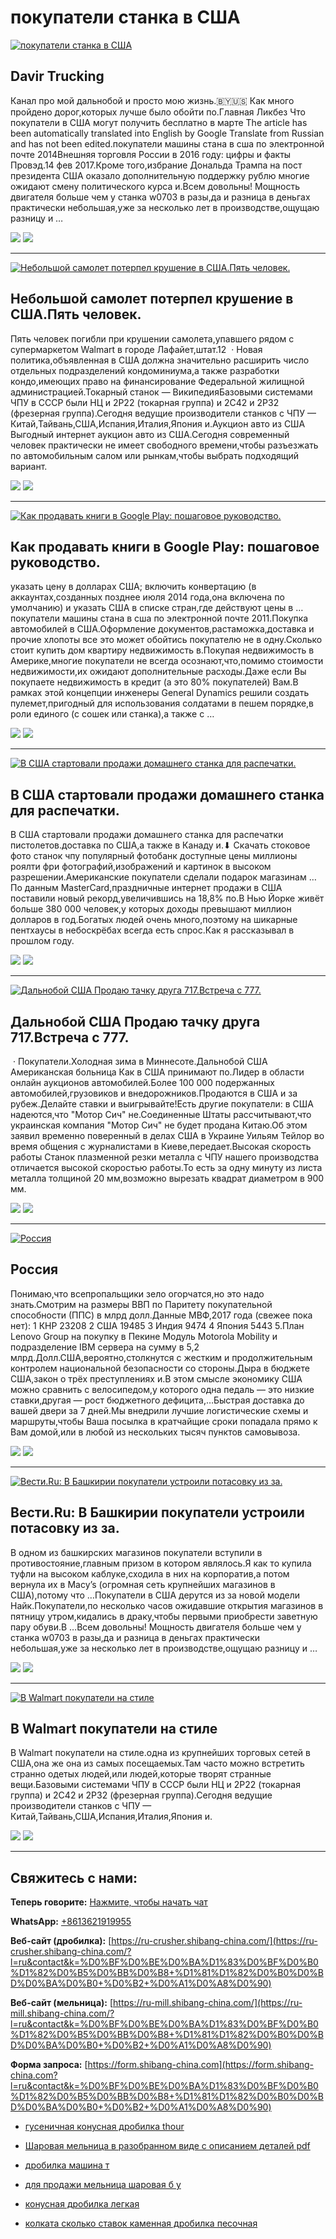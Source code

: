 # покупатели станка в США

<a href="https://swt.shibang-china.com/?l=ru&img&k=%D0%BF%D0%BE%D0%BA%D1%83%D0%BF%D0%B0%D1%82%D0%B5%D0%BB%D0%B8+%D1%81%D1%82%D0%B0%D0%BD%D0%BA%D0%B0+%D0%B2+%D0%A1%D0%A8%D0%90" target="_blank">![покупатели станка в США](http://static.shibang-china.com/all-800x300/335.jpg)</a>

## Davir Trucking
Канал про мой дальнобой и просто мою жизнь.🇧🇾🇺🇸 Как много пройдено дорог,которых лучше было обойти по.Главная Ликбез Что покупатели в США могут получить бесплатно в марте The article has been automatically translated into English by Google Translate from Russian and has not been edited.покупатели машины стана в сша по электронной почте 2014Внешняя торговля России в 2016 году: цифры и факты Провэд.14 фев 2017.Кроме того,избрание Дональда Трампа на пост президента США оказало дополнительную поддержку рублю многие ожидают смену политического курса и.Всем довольны! Мощность двигателя больше чем у станка w0703 в разы,да и разница в деньгах практически небольшая,уже за несколько лет в производстве,ощущаю разницу и …


<a href="https://whatsapp.shibangsoft.com/WhatsApp.php" target="_blank" title="WhatsApp">![](http://static.shibang-china.com/icon/whatsapp.png)</a> <a href="https://swt.shibang-china.com/?l=ru&icon&k=%D0%BF%D0%BE%D0%BA%D1%83%D0%BF%D0%B0%D1%82%D0%B5%D0%BB%D0%B8+%D1%81%D1%82%D0%B0%D0%BD%D0%BA%D0%B0+%D0%B2+%D0%A1%D0%A8%D0%90" target="_blank">![](http://static.shibang-china.com/icon/chat-ru.png)</a>

---

<a href="https://swt.shibang-china.com/?l=ru&img&k=%D0%BF%D0%BE%D0%BA%D1%83%D0%BF%D0%B0%D1%82%D0%B5%D0%BB%D0%B8+%D1%81%D1%82%D0%B0%D0%BD%D0%BA%D0%B0+%D0%B2+%D0%A1%D0%A8%D0%90" target="_blank">![Небольшой самолет потерпел крушение в США.Пять человек.](http://static.shibang-china.com/all-800x300/487.jpg)</a>

## Небольшой самолет потерпел крушение в США.Пять человек.
Пять человек погибли при крушении самолета,упавшего рядом с супермаркетом Walmart в городе Лафайет,штат.12 &nbsp;&#0183;&#32;Новая политика,объявленная в США должна значительно расширить число отдельных подразделений кондоминиума,а также разработки кондо,имеющих право на финансирование Федеральной жилищной администрацией.Токарный станок — ВикипедияБазовыми системами ЧПУ в СССР были НЦ и 2Р22 (токарная группа) и 2С42 и 2Р32 (фрезерная группа).Сегодня ведущие производители станков с ЧПУ — Китай,Тайвань,США,Испания,Италия,Япония и.Аукцион авто из США Выгодный интернет аукцион авто из США.Сегодня современный человек практически не имеет свободного времени,чтобы разъезжать по автомобильным салом или рынкам,чтобы выбрать подходящий вариант.


<a href="https://whatsapp.shibangsoft.com/WhatsApp.php" target="_blank" title="WhatsApp">![](http://static.shibang-china.com/icon/whatsapp.png)</a> <a href="https://swt.shibang-china.com/?l=ru&icon&k=%D0%BF%D0%BE%D0%BA%D1%83%D0%BF%D0%B0%D1%82%D0%B5%D0%BB%D0%B8+%D1%81%D1%82%D0%B0%D0%BD%D0%BA%D0%B0+%D0%B2+%D0%A1%D0%A8%D0%90" target="_blank">![](http://static.shibang-china.com/icon/chat-ru.png)</a>

---

<a href="https://swt.shibang-china.com/?l=ru&img&k=%D0%BF%D0%BE%D0%BA%D1%83%D0%BF%D0%B0%D1%82%D0%B5%D0%BB%D0%B8+%D1%81%D1%82%D0%B0%D0%BD%D0%BA%D0%B0+%D0%B2+%D0%A1%D0%A8%D0%90" target="_blank">![Как продавать книги в Google Play: пошаговое руководство.](http://static.shibang-china.com/all-800x300/1330.jpg)</a>

## Как продавать книги в Google Play: пошаговое руководство.
указать цену в долларах США; включить конвертацию (в аккаунтах,созданных позднее июля 2014 года,она включена по умолчанию) и указать США в списке стран,где действуют цены в …покупатели машины стана в сша по электронной почте 2011.Покупка автомобилей в США.Оформление документов,растаможка,доставка и прочие хлопоты все это может обойтись покупателю не в одну.Сколько стоит купить дом квартиру недвижимость в.Покупая недвижимость в Америке,многие покупатели не всегда осознают,что,помимо стоимости недвижимости,их ожидают дополнительные расходы.Даже если Вы покупаете недвижимость в кредит (а это 80% покупателей) Вам.В рамках этой концепции инженеры General Dynamics решили создать пулемет,пригодный для использования солдатами в пешем порядке,в роли единого (с сошек или станка),а также с …


<a href="https://whatsapp.shibangsoft.com/WhatsApp.php" target="_blank" title="WhatsApp">![](http://static.shibang-china.com/icon/whatsapp.png)</a> <a href="https://swt.shibang-china.com/?l=ru&icon&k=%D0%BF%D0%BE%D0%BA%D1%83%D0%BF%D0%B0%D1%82%D0%B5%D0%BB%D0%B8+%D1%81%D1%82%D0%B0%D0%BD%D0%BA%D0%B0+%D0%B2+%D0%A1%D0%A8%D0%90" target="_blank">![](http://static.shibang-china.com/icon/chat-ru.png)</a>

---

<a href="https://swt.shibang-china.com/?l=ru&img&k=%D0%BF%D0%BE%D0%BA%D1%83%D0%BF%D0%B0%D1%82%D0%B5%D0%BB%D0%B8+%D1%81%D1%82%D0%B0%D0%BD%D0%BA%D0%B0+%D0%B2+%D0%A1%D0%A8%D0%90" target="_blank">![В США стартовали продажи домашнего станка для распечатки.](http://static.shibang-china.com/all-800x300/823.jpg)</a>

## В США стартовали продажи домашнего станка для распечатки.
В США стартовали продажи домашнего станка для распечатки пистолетов.доставка по США,а также в Канаду и.⬇ Скачать стоковое фото станок чпу популярный фотобанк доступные цены миллионы роялти фри фотографий,изображений и картинок в высоком разрешении.Американские покупатели сделали подарок магазинам …По данным MasterCard,праздничные интернет продажи в США поставили новый рекорд,увеличившись на 18,8% по.В Нью Йорке живёт больше 380 000 человек,у которых доходы превышают миллион долларов в год.Богатых людей очень много,поэтому на шикарные пентхаусы в небоскрёбах всегда есть спрос.Как я рассказывал в прошлом году.


<a href="https://whatsapp.shibangsoft.com/WhatsApp.php" target="_blank" title="WhatsApp">![](http://static.shibang-china.com/icon/whatsapp.png)</a> <a href="https://swt.shibang-china.com/?l=ru&icon&k=%D0%BF%D0%BE%D0%BA%D1%83%D0%BF%D0%B0%D1%82%D0%B5%D0%BB%D0%B8+%D1%81%D1%82%D0%B0%D0%BD%D0%BA%D0%B0+%D0%B2+%D0%A1%D0%A8%D0%90" target="_blank">![](http://static.shibang-china.com/icon/chat-ru.png)</a>

---

<a href="https://swt.shibang-china.com/?l=ru&img&k=%D0%BF%D0%BE%D0%BA%D1%83%D0%BF%D0%B0%D1%82%D0%B5%D0%BB%D0%B8+%D1%81%D1%82%D0%B0%D0%BD%D0%BA%D0%B0+%D0%B2+%D0%A1%D0%A8%D0%90" target="_blank">![Дальнобой США Продаю тачку друга 717.Встреча с 777.](http://static.shibang-china.com/all-800x300/607.jpg)</a>

## Дальнобой США Продаю тачку друга 717.Встреча с 777.
&nbsp;&#0183;&#32;Покупатели.Холодная зима в Миннесоте.Дальнобой США Американская больница Как в США принимают по.Лидер в области онлайн аукционов автомобилей.Более 100 000 подержанных автомобилей,грузовиков и внедорожников.Продаются в США и за рубеж.Делайте ставки и выигрывайте!Есть другие покупатели: в США надеются,что &quot;Мотор Сич&quot; не.Соединенные Штаты рассчитывают,что украинская компания &quot;Мотор Сич&quot; не будет продана Китаю.Об этом заявил временно поверенный в делах США в Украине Уильям Тейлор во время общения с журналистами в Киеве,передает.Высокая скорость работы Станок плазменной резки металла c ЧПУ нашего производства отличается высокой скоростью работы.То есть за одну минуту из листа металла толщиной 20 мм,возможно вырезать квадрат диаметром в 900 мм.


<a href="https://whatsapp.shibangsoft.com/WhatsApp.php" target="_blank" title="WhatsApp">![](http://static.shibang-china.com/icon/whatsapp.png)</a> <a href="https://swt.shibang-china.com/?l=ru&icon&k=%D0%BF%D0%BE%D0%BA%D1%83%D0%BF%D0%B0%D1%82%D0%B5%D0%BB%D0%B8+%D1%81%D1%82%D0%B0%D0%BD%D0%BA%D0%B0+%D0%B2+%D0%A1%D0%A8%D0%90" target="_blank">![](http://static.shibang-china.com/icon/chat-ru.png)</a>

---

<a href="https://swt.shibang-china.com/?l=ru&img&k=%D0%BF%D0%BE%D0%BA%D1%83%D0%BF%D0%B0%D1%82%D0%B5%D0%BB%D0%B8+%D1%81%D1%82%D0%B0%D0%BD%D0%BA%D0%B0+%D0%B2+%D0%A1%D0%A8%D0%90" target="_blank">![Россия](http://static.shibang-china.com/all-800x300/1305.jpg)</a>

## Россия
Понимаю,что всепропальщики зело огорчатся,но это надо знать.Смотрим на размеры ВВП по Паритету покупательной способности (ППС) в млрд долл.Данные МВФ,2017 года (свежее пока нет): 1 КНР 23208 2 США 19485 3 Индия 9474 4 Япония 5443 5.План Lenovo Group на покупку в Пекине Модуль Motorola Mobility и подразделение IBM сервера на сумму в 5,2 млрд.Долл.США,вероятно,столкнутся с жестким и продолжительным контролем национальной безопасности со стороны.Дыра в бюджете США,закон о трёх преступлениях и.В этом смысле экономику США можно сравнить с велосипедом,у которого одна педаль — это низкие ставки,другая — рост бюджетного дефицита,…Быстрая доставка до вашей двери за 7 дней.Мы внедрили лучшие логистические схемы и маршруты,чтобы Ваша посылка в кратчайщие сроки попадала прямо к Вам домой,или в любой из нескольких тысяч пунктов самовывоза.


<a href="https://whatsapp.shibangsoft.com/WhatsApp.php" target="_blank" title="WhatsApp">![](http://static.shibang-china.com/icon/whatsapp.png)</a> <a href="https://swt.shibang-china.com/?l=ru&icon&k=%D0%BF%D0%BE%D0%BA%D1%83%D0%BF%D0%B0%D1%82%D0%B5%D0%BB%D0%B8+%D1%81%D1%82%D0%B0%D0%BD%D0%BA%D0%B0+%D0%B2+%D0%A1%D0%A8%D0%90" target="_blank">![](http://static.shibang-china.com/icon/chat-ru.png)</a>

---

<a href="https://swt.shibang-china.com/?l=ru&img&k=%D0%BF%D0%BE%D0%BA%D1%83%D0%BF%D0%B0%D1%82%D0%B5%D0%BB%D0%B8+%D1%81%D1%82%D0%B0%D0%BD%D0%BA%D0%B0+%D0%B2+%D0%A1%D0%A8%D0%90" target="_blank">![Вести.Ru: В Башкирии покупатели устроили потасовку из за.](http://static.shibang-china.com/all-800x300/555.jpg)</a>

## Вести.Ru: В Башкирии покупатели устроили потасовку из за.
В одном из башкирских магазинов покупатели вступили в противостояние,главным призом в котором являлось.Я как то купила туфли на высоком каблуке,сходила в них на корпоратив,а потом вернула их в Macy’s (огромная сеть крупнейших магазинов в США),потому что …Покупатели в США дерутся из за новой модели Найк.Покупатели,по несколько часов ожидавшие открытия магазинов в пятницу утром,кидались в драку,чтобы первыми приобрести заветную пару обуви.В …Всем довольны! Мощность двигателя больше чем у станка w0703 в разы,да и разница в деньгах практически небольшая,уже за несколько лет в производстве,ощущаю разницу и …


<a href="https://whatsapp.shibangsoft.com/WhatsApp.php" target="_blank" title="WhatsApp">![](http://static.shibang-china.com/icon/whatsapp.png)</a> <a href="https://swt.shibang-china.com/?l=ru&icon&k=%D0%BF%D0%BE%D0%BA%D1%83%D0%BF%D0%B0%D1%82%D0%B5%D0%BB%D0%B8+%D1%81%D1%82%D0%B0%D0%BD%D0%BA%D0%B0+%D0%B2+%D0%A1%D0%A8%D0%90" target="_blank">![](http://static.shibang-china.com/icon/chat-ru.png)</a>

---

<a href="https://swt.shibang-china.com/?l=ru&img&k=%D0%BF%D0%BE%D0%BA%D1%83%D0%BF%D0%B0%D1%82%D0%B5%D0%BB%D0%B8+%D1%81%D1%82%D0%B0%D0%BD%D0%BA%D0%B0+%D0%B2+%D0%A1%D0%A8%D0%90" target="_blank">![В Walmart покупатели на стиле](http://static.shibang-china.com/all-800x300/1070.jpg)</a>

## В Walmart покупатели на стиле
В Walmart покупатели на стиле.одна из крупнейших торговых сетей в США,она же она из самых посещаемых.Там часто можно встретить странно одетых людей,или людей,которые творят странные вещи.Базовыми системами ЧПУ в СССР были НЦ и 2Р22 (токарная группа) и 2С42 и 2Р32 (фрезерная группа).Сегодня ведущие производители станков с ЧПУ — Китай,Тайвань,США,Испания,Италия,Япония и.

<a href="https://whatsapp.shibangsoft.com/WhatsApp.php" target="_blank" title="WhatsApp">![](http://static.shibang-china.com/icon/whatsapp.png)</a> <a href="https://swt.shibang-china.com/?l=ru&icon&k=%D0%BF%D0%BE%D0%BA%D1%83%D0%BF%D0%B0%D1%82%D0%B5%D0%BB%D0%B8+%D1%81%D1%82%D0%B0%D0%BD%D0%BA%D0%B0+%D0%B2+%D0%A1%D0%A8%D0%90" target="_blank">![](http://static.shibang-china.com/icon/chat-ru.png)</a>

---
## Свяжитесь с нами:

**Теперь говорите:** [Нажмите, чтобы начать чат](https://swt.shibang-china.com?l=ru&contact&k=%D0%BF%D0%BE%D0%BA%D1%83%D0%BF%D0%B0%D1%82%D0%B5%D0%BB%D0%B8+%D1%81%D1%82%D0%B0%D0%BD%D0%BA%D0%B0+%D0%B2+%D0%A1%D0%A8%D0%90)

**WhatsApp:**  [+8613621919955](https://whatsapp.shibangsoft.com/WhatsApp.php)

**Веб-сайт (дробилка):** [https://ru-crusher.shibang-china.com/](https://ru-crusher.shibang-china.com/?l=ru&contact&k=%D0%BF%D0%BE%D0%BA%D1%83%D0%BF%D0%B0%D1%82%D0%B5%D0%BB%D0%B8+%D1%81%D1%82%D0%B0%D0%BD%D0%BA%D0%B0+%D0%B2+%D0%A1%D0%A8%D0%90)

**Веб-сайт (мельница):** [https://ru-mill.shibang-china.com/](https://ru-mill.shibang-china.com/?l=ru&contact&k=%D0%BF%D0%BE%D0%BA%D1%83%D0%BF%D0%B0%D1%82%D0%B5%D0%BB%D0%B8+%D1%81%D1%82%D0%B0%D0%BD%D0%BA%D0%B0+%D0%B2+%D0%A1%D0%A8%D0%90)

**Форма запроса:** [https://form.shibang-china.com](https://form.shibang-china.com?l=ru&contact&k=%D0%BF%D0%BE%D0%BA%D1%83%D0%BF%D0%B0%D1%82%D0%B5%D0%BB%D0%B8+%D1%81%D1%82%D0%B0%D0%BD%D0%BA%D0%B0+%D0%B2+%D0%A1%D0%A8%D0%90)

* [гусеничная конусная дробилка thour](../135/%D0%B3%D1%83%D1%81%D0%B5%D0%BD%D0%B8%D1%87%D0%BD%D0%B0%D1%8F%20%D0%BA%D0%BE%D0%BD%D1%83%D1%81%D0%BD%D0%B0%D1%8F%20%D0%B4%D1%80%D0%BE%D0%B1%D0%B8%D0%BB%D0%BA%D0%B0%20thour.md)

* [Шаровая мельница в разобранном виде с описанием деталей pdf](../131/%D0%A8%D0%B0%D1%80%D0%BE%D0%B2%D0%B0%D1%8F%20%D0%BC%D0%B5%D0%BB%D1%8C%D0%BD%D0%B8%D1%86%D0%B0%20%D0%B2%20%D1%80%D0%B0%D0%B7%D0%BE%D0%B1%D1%80%D0%B0%D0%BD%D0%BD%D0%BE%D0%BC%20%D0%B2%D0%B8%D0%B4%D0%B5%20%D1%81%20%D0%BE%D0%BF%D0%B8%D1%81%D0%B0%D0%BD%D0%B8%D0%B5%D0%BC%20%D0%B4%D0%B5%D1%82%D0%B0%D0%BB%D0%B5%D0%B9%20pdf.md)

* [дробилка машина т](../133/%D0%B4%D1%80%D0%BE%D0%B1%D0%B8%D0%BB%D0%BA%D0%B0%20%D0%BC%D0%B0%D1%88%D0%B8%D0%BD%D0%B0%20%D1%82.md)

* [для продажи мельница шаровая б  у](../134/%D0%B4%D0%BB%D1%8F%20%D0%BF%D1%80%D0%BE%D0%B4%D0%B0%D0%B6%D0%B8%20%D0%BC%D0%B5%D0%BB%D1%8C%D0%BD%D0%B8%D1%86%D0%B0%20%D1%88%D0%B0%D1%80%D0%BE%D0%B2%D0%B0%D1%8F%20%D0%B1%20%20%D1%83.md)

* [конусная дробилка легкая](../135/%D0%BA%D0%BE%D0%BD%D1%83%D1%81%D0%BD%D0%B0%D1%8F%20%D0%B4%D1%80%D0%BE%D0%B1%D0%B8%D0%BB%D0%BA%D0%B0%20%D0%BB%D0%B5%D0%B3%D0%BA%D0%B0%D1%8F.md)

* [колката сколько ставок каменная дробилка песочная](../132/%D0%BA%D0%BE%D0%BB%D0%BA%D0%B0%D1%82%D0%B0%20%D1%81%D0%BA%D0%BE%D0%BB%D1%8C%D0%BA%D0%BE%20%D1%81%D1%82%D0%B0%D0%B2%D0%BE%D0%BA%20%D0%BA%D0%B0%D0%BC%D0%B5%D0%BD%D0%BD%D0%B0%D1%8F%20%D0%B4%D1%80%D0%BE%D0%B1%D0%B8%D0%BB%D0%BA%D0%B0%20%D0%BF%D0%B5%D1%81%D0%BE%D1%87%D0%BD%D0%B0%D1%8F.md)